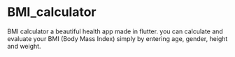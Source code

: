 # BMI_calculator
BMI calculator a beautiful health app made in flutter. you can calculate and evaluate your BMI (Body Mass Index) simply by entering age, gender, height and weight.
